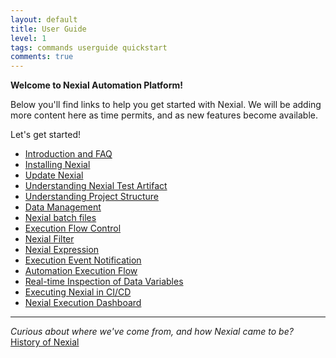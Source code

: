 ```yaml
---
layout: default
title: User Guide
level: 1
tags: commands userguide quickstart
comments: true
---
```


**Welcome to Nexial Automation Platform!**

Below you'll find links to help you get started with Nexial.  We will be adding more content here as time permits, 
and as new features become available.

Let's get started!

- [Introduction and FAQ](IntroductionAndFAQ)
- [Installing Nexial](InstallingNexial)
- [Update Nexial](UpdateNexial)
- [Understanding Nexial Test Artifact](UnderstandingExcelTemplates)
- [Understanding Project Structure](UnderstandingProjectStructure)
- [Data Management](DataManagement)
- [Nexial batch files](BatchFiles)
- [Execution Flow Control](../flowcontrols/index)
- [Nexial Filter](../flowcontrols/filter)
- [Nexial Expression](../expressions/index)
- [Execution Event Notification](EventNotification)
- [Automation Execution Flow](ExecutionFlow)
- [Real-time Inspection of Data Variables](RealtimeInspectionOfDataVariables)
- [Executing Nexial in CI/CD](ExecutingNexialInCICD)
- [Nexial Execution Dashboard](ExecutionDashboard)

------------------------------------------------------------------------------------------------------------------------

_Curious about where we've come from, and how Nexial came to be?_<br/>
[History of Nexial](HistoryOfNexial)

